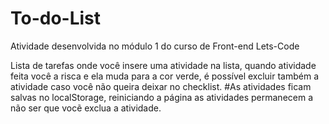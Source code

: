 # To-do-List
Atividade desenvolvida no módulo 1 do curso de Front-end Lets-Code

Lista de tarefas onde você insere uma atividade na lista, quando  atividade feita você a risca  e ela muda para a cor verde,  é possível excluir  também a atividade caso você não queira deixar no checklist.
#As atividades  ficam salvas no localStorage, reiniciando a página as atividades permanecem a não ser que vocẽ exclua a atividade.
